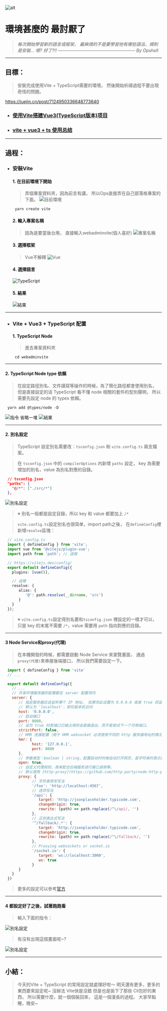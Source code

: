 ![alt](https://)

# 環境甚麼的 最討厭了
   > *每次開始學習新的語言或框架，*
   > *最麻煩的不是要學習他有哪些語法、規則*
   > *是安裝...*
   > *嗯?  好了?!!*
   > *───────────────────────── By Opshell*

---
## 目標：
   > 安裝完成使用Vite + TypeScript需要的環境，
   > 然後開始祈禱過程不要出現奇怪的問題。

https://juejin.cn/post/7124950336648773640
- ### [使用Vite搭建Vue3(TypeScript版本)项目](https://www.jianshu.com/p/2d1b6c28e9ac)
- ### [vite + vue3 + ts 使用总结](https://segmentfault.com/a/1190000041296321)

---
## 過程：
- ### 安裝Vite
   >
   #### 1. 在目前環境下開始
   > 弄個專案資料夾，因為前言有講，
   > 所以Ops直接弄在自己部落格專案的下面。
   ![目前環境](https://ithelp.ithome.com.tw/upload/images/20220912/20109918A8nibfHbsl.png)
   ```shell
    yarn create vite
   ```

   #### 2. 輸入專案名稱
   > 因為是要當後台用，
   > 直接輸入webadminvite(個人喜好)
   ![專案名稱](https://ithelp.ithome.com.tw/upload/images/20220912/20109918N5aItBHfQ2.png)

   #### 3. 選擇框架
   > Vue不解釋
   ![Vue](https://ithelp.ithome.com.tw/upload/images/20220912/20109918eyJXnEt22i.png)

   #### 4. 選擇語言
   ![TypeScript](https://ithelp.ithome.com.tw/upload/images/20220912/20109918CjHZQX7bwB.png)

   #### 5. 結果
   ![結果](https://ithelp.ithome.com.tw/upload/images/20220912/20109918GXA2t3rlqa.png)

---
- ### Vite + Vue3 + TypeScript 配置
   #### 1. TypeScript Node
   > 進去專案資料夾
   ```shell
    cd webadminvite
   ```

---
   #### 2. TypeScript Node type 依賴
   > 在設定路徑別名、文件讀寫等操作的時候，為了簡化路徑都會使用別名，
   > 但是直接設定的话 TypeScript 看不懂 node 相關的套件的型別聲明，
   > 所以需要先設定 node 的 types 依賴。
   ```
    yarn add @types/node -D
   ```
   ![指令](https://ithelp.ithome.com.tw/upload/images/20220912/20109918SrVJeJRiks.png)
   省略一堆
   ![結果](https://ithelp.ithome.com.tw/upload/images/20220912/20109918ZGrXG00O3k.png)

---
   #### 2. 別名設定
   > TypeScript 設定別名需要改：`tsconfig.json` 和 `vite.config.ts` 兩支檔案。

   > 在 `tsconfig.json` 中的 `compilerOptions` 内新增 `paths` 設定，
   > key 為需要增加的别名，value 為別名對應的目錄。
   ```json
    // tsconfig.json
    "paths": {
      "@/*": ["./src/*"]
    },
   ```
   ![別名設定](https://ithelp.ithome.com.tw/upload/images/20220912/20109918XTuOi0Lajv.png)

   > ※ 别名一般都是設定目錄，所以 key 和 value 都要加上 `/*`

   > `vite.config.ts`設定别名也很简单，import path之後，
   > 在`defineConfig`裡新增`resolve`區塊：
   ```typescript
    // vite.config.ts
    import { defineConfig } from 'vite';
    import vue from '@vitejs/plugin-vue';
    import path from 'path'; // 這個

    // https://vitejs.dev/config/
    export default defineConfig({
      plugins: [vue()],

      // 這裡
      resolve: {
         alias: {
            '@': path.resolve(__dirname, 'src')
         }
      }
    });
   ```
   > ※ `vite.config.ts`設定得別名要和`tsconfig.json` 裡設定的一樣才可以，
   >    只是 key 的末尾不需要 `/*`，value 需要用 `path` 指向對應的目錄。

---
   #### 3 Node Service和proxy(代理)
   > 在本機開發的時候，都需要啟動 Node Service 來瀏覽畫面，
   > 通過`proxy(代理)`來串接後端接口，
   > 所以我們需要設定一下。

   ```javascript
    import { defineConfig } from 'vite'
    // ...

    export default defineConfig({
      // ...
      // 开发环境服务器的配置都在 server 配置项内
      server: {
         // 指定服务器应该监听哪个 IP 地址。 如果将此设置为 0.0.0.0 或者 true 将监听所有地址，包括局域网和公网地址。
         // 默认为 'localhost'，即仅能本机访问
         host: '0.0.0.0',
         // 启动端口
         port: 8080,
         // 设为 true 时若端口已被占用则会直接退出，而不是尝试下一个可用端口。
         strictPort: false,
         // HMR 连接配置（用于 HMR websocket 必须使用不同的 http 服务器地址的情况，或者禁用 hmr 模块），一般省略
         hmr: {
               host: '127.0.0.1',
               port: 8080
         },
         // 参数类型：boolean | string，配置启动时时候自动打开网页，是字符串时表示打开某个特定路径
         open: true,
         // 自定义代理规则，用来配合后端服务进行接口调用等。
         // 默认使用 [http-proxy](https://github.com/http-party/node-http-proxy) 模块，完整配置见官方仓库
         proxy: {
               // 字符串简写写法
               '/foo': 'http://localhost:4567',
               // 选项写法
               '/api': {
                  target: 'http://jsonplaceholder.typicode.com',
                  changeOrigin: true,
                  rewrite: (path) => path.replace(/^\/api/, '')
               },
               // 正则表达式写法
               '^/fallback/.*': {
                  target: 'http://jsonplaceholder.typicode.com',
                  changeOrigin: true,
                  rewrite: (path) => path.replace(/^\/fallback/, '')
               },
               // Proxying websockets or socket.io
               '/socket.io': {
                  target: 'ws://localhost:3000',
                  ws: true
               }
         }
      }
    })
   ```
   > 更多的設定可以參考[官方](https://cn.vitejs.dev/config/server-options.html)

---
   #### 4 都設定好了之後，試著跑跑看
   > 輸入下面的指令：

   ![別名設定](https://ithelp.ithome.com.tw/upload/images/20220912/20109918XTuOi0Lajv.png)

   > 有沒有出現這個畫面呢~?

   ![別名設定](https://ithelp.ithome.com.tw/upload/images/20220912/20109918XTuOi0Lajv.png)

---
## 小結：
> 今天的Vite + TypeScript 的常用設定就處理好啦～
> 明天還有更多，更多的東西要來設定呢~
> 沒辦法 Vite快是沒錯 但是也是拋下了那些 Cli包好的東西，
> 所以需要什麼，就一個個裝回來，
> 這是一個漫長的過程。
> 大家早點睡，晚安~
